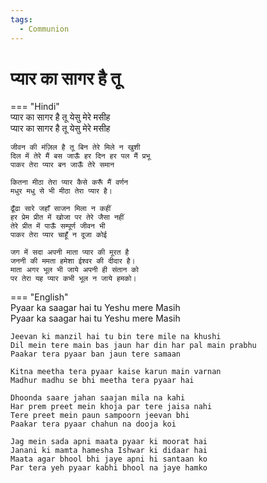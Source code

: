 ```yaml
---
tags:
  - Communion
---
```



  
# प्यार का सागर है तू  

=== "Hindi"  
    प्यार का सागर है तू येसु मेरे मसीह  
    प्यार का सागर है तू येसु मेरे मसीह  

    जीवन की मंज़िल है तू बिन तेरे मिले न खुशी  
    दिल में तेरे मैं बस जाऊँ हर दिन हर पल मैं प्रभू  
    पाकर तेरा प्यार बन जाऊँ तेरे समान  

    कितना मीठा तेरा प्यार कैसे करूँ मैं वर्णन  
    मधुर मधु से भी मीठा तेरा प्यार है।  

    ढूँढा सारे जहाँ साजन मिला न कहीं  
    हर प्रेम प्रीत में खोजा पर तेरे जैसा नहीं  
    तेरे प्रीत में पाऊँ सम्पूर्ण जीवन भी  
    पाकर तेरा प्यार चाहूँ न दूजा कोई  

    जग में सदा अपनी माता प्यार की मूरत है  
    जननी की ममता हमेशा ईश्वर की दीदार है।  
    माता अगर भूल भी जाये अपनी ही संतान को  
    पर तेरा यह प्यार कभी भूल न जाये हमको।  

=== "English"  
    Pyaar ka saagar hai tu Yeshu mere Masih  
    Pyaar ka saagar hai tu Yeshu mere Masih  

    Jeevan ki manzil hai tu bin tere mile na khushi  
    Dil mein tere main bas jaun har din har pal main prabhu  
    Paakar tera pyaar ban jaun tere samaan  

    Kitna meetha tera pyaar kaise karun main varnan  
    Madhur madhu se bhi meetha tera pyaar hai  

    Dhoonda saare jahan saajan mila na kahi  
    Har prem preet mein khoja par tere jaisa nahi  
    Tere preet mein paun sampoorn jeevan bhi  
    Paakar tera pyaar chahun na dooja koi  

    Jag mein sada apni maata pyaar ki moorat hai  
    Janani ki mamta hamesha Ishwar ki didaar hai  
    Maata agar bhool bhi jaye apni hi santaan ko  
    Par tera yeh pyaar kabhi bhool na jaye hamko  